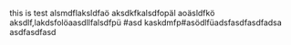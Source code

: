 this is test
alsmdflaksldfaö
aksdkfkalsdfopäl aoäsldfkö
aksdlf,lakdsfolöaasdllfalsdfpü
#asd
kaskdmfp#asödlfüadsfasdfasdfadsa
asdfasdfasd

